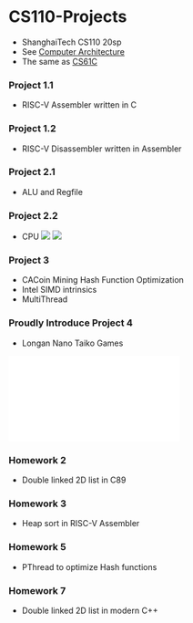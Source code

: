 # CS110-Projects
- ShanghaiTech CS110 20sp
- See [Computer Architecture](https://robotics.shanghaitech.edu.cn/courses/ca/21s/)
- The same as [CS61C](https://cs61c.org/su21/)

### Project 1.1
- RISC-V Assembler written in C

### Project 1.2
- RISC-V Disassembler written in Assembler

### Project 2.1
- ALU and Regfile 


### Project 2.2
- CPU
![](https://snz04pap002files.storage.live.com/y4m4DU4_NyILLykstB5QWKvaJXKT7vfWIPpsfDlUnVNlWdcrYgKvFp42UVX94x8VlhVHmEzXLd_SPBHnUFpUdqJhF0Rw0oyJcYLCqWRdm3VDKWqCLKXGGQGg2Fs5qaY1cOMiB6i0_wOVivS0IOphUXeqiU_CD2Ndqd4DqsN4leCcOD90ygqWf2cCWwhdpk1Fz5y?width=2778&height=1896&cropmode=none)
![](https://snz04pap002files.storage.live.com/y4mGsEAmpdDwKwc1G29DvLSbKG-5B-5Td1u6xACP4WmCixMazVM8hOlaqpWsGehKngaCCJxhjpB4uU2ql5A0xq5cErUcLf3Zf94LppMPj4yuPzwOVg2CGxbnqap_fC5c8OGw7rcXwzkZVcLNygddyvsCrIk-E2QC4aQ4n-IP6x2NFYF2MRAQQBH0wdWQPvFbsd_?width=2808&height=1848&cropmode=none)

### Project 3 
- CACoin Mining Hash Function Optimization
- Intel SIMD intrinsics
- MultiThread

### Proudly Introduce Project 4
- Longan Nano Taiko Games

<iframe src="//player.bilibili.com/player.html?aid=206777410&bvid=BV17h411r718&cid=372934573&page=1" scrolling="no" border="0" frameborder="no" framespacing="0" allowfullscreen="true"> </iframe>

### Homework 2
- Double linked 2D list in C89

### Homework 3
- Heap sort in RISC-V Assembler

### Homework 5
- PThread to optimize Hash functions

### Homework 7
- Double linked 2D list in modern C++


